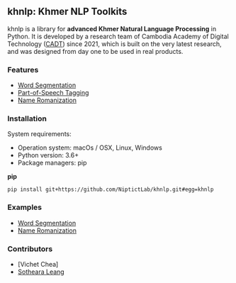 ## khnlp: Khmer NLP Toolkits

khnlp is a library for **advanced Khmer Natural Language Processing** in Python. 
It is developed by a research team of Cambodia Academy of Digital Technology ([CADT](http://cadt.edu.kh/)) since 2021, which is built on the very latest research, and was designed from day one to be used in real products.
 
### Features
* [Word Segmentation](https://github.com/NiptictLab/khnlp/tree/main/khnlp/segment)
* [Part-of-Speech Tagging](https://github.com/NiptictLab/khnlp/tree/main/khnlp/pos)
* [Name Romanization](https://github.com/NiptictLab/khnlp/tree/main/khnlp/romanize)



### Installation
System requirements:
* Operation system: macOs / OSX, Linux, Windows
* Python version: 3.6+
* Package managers: pip

**pip**

`pip install git+https://github.com/NiptictLab/khnlp.git#egg=khnlp`

### Examples
* [Word Segmentation](https://github.com/NiptictLab/khnlp/tree/main/example/segment)
* [Name Romanization](https://github.com/NiptictLab/khnlp/tree/main/example/romanize)

### Contributors
* [Vichet Chea]
* [Sotheara Leang](mailto:leangsotheara@gmail.com)

